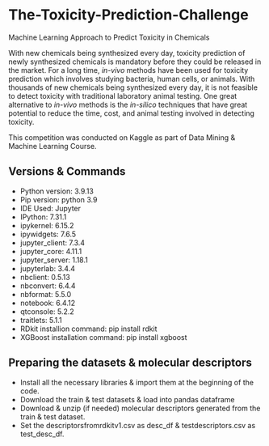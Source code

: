 # The-Toxicity-Prediction-Challenge
Machine Learning Approach to Predict Toxicity in Chemicals 

With new chemicals being synthesized every day, toxicity prediction of newly synthesized chemicals 
is mandatory before they could be released in the market. For a long time, *in-vivo* methods have 
been used for toxicity prediction which involves studying bacteria, human cells, or animals. 
With thousands of new chemicals being synthesized every day, it is not feasible to detect toxicity 
with traditional laboratory animal testing. One great alternative to *in-vivo* methods is the *in-silico*
techniques that have great potential to reduce the time, cost, and animal testing involved in detecting toxicity. 

This competition was conducted on Kaggle as part of Data Mining & Machine Learning Course. 

## Versions & Commands
* Python version: 3.9.13
* Pip version: python 3.9
* IDE Used: Jupyter 
* IPython: 7.31.1
* ipykernel: 6.15.2
* ipywidgets: 7.6.5
* jupyter_client: 7.3.4
* jupyter_core: 4.11.1
* jupyter_server: 1.18.1
* jupyterlab: 3.4.4
* nbclient: 0.5.13
* nbconvert: 6.4.4
* nbformat: 5.5.0
* notebook: 6.4.12
* qtconsole: 5.2.2
* traitlets: 5.1.1
* RDkit installion command: pip install rdkit
* XGBoost installation command: pip install xgboost

## Preparing the datasets & molecular descriptors
* Install all the necessary libraries & import them at the beginning of the code. 
* Download the train & test datasets & load into pandas dataframe 
* Download & unzip (if needed) molecular descriptors generated from the train & test dataset. 
* Set the descriptorsfromrdkitv1.csv as desc_df & testdescriptors.csv as test_desc_df. 

